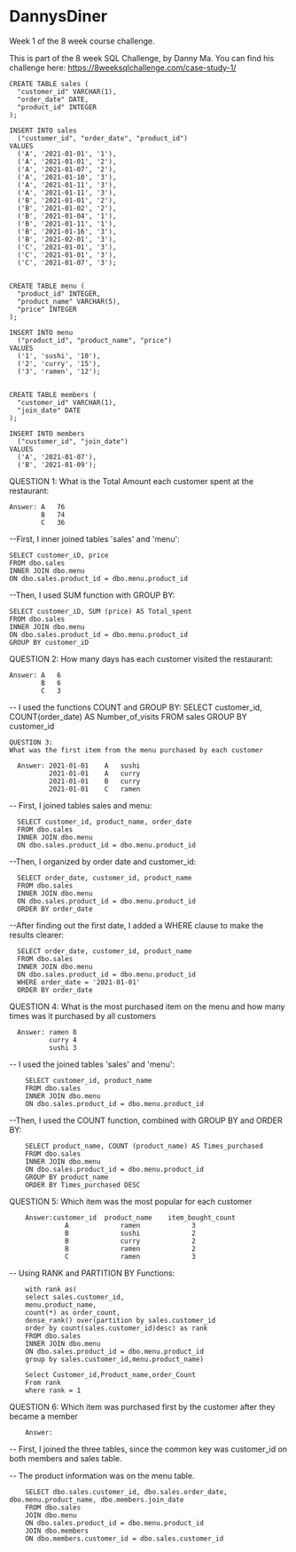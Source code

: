 # DannysDiner
Week 1 of the 8 week course challenge.

This is part of the 8 week SQL Challenge, by Danny Ma. You can find his challenge here: https://8weeksqlchallenge.com/case-study-1/

    CREATE TABLE sales (
      "customer_id" VARCHAR(1),
      "order_date" DATE,
      "product_id" INTEGER
    );

    INSERT INTO sales
      ("customer_id", "order_date", "product_id")
    VALUES
      ('A', '2021-01-01', '1'),
      ('A', '2021-01-01', '2'),
      ('A', '2021-01-07', '2'),
      ('A', '2021-01-10', '3'),
      ('A', '2021-01-11', '3'),
      ('A', '2021-01-11', '3'),
      ('B', '2021-01-01', '2'),
      ('B', '2021-01-02', '2'),
      ('B', '2021-01-04', '1'),
      ('B', '2021-01-11', '1'),
      ('B', '2021-01-16', '3'),
      ('B', '2021-02-01', '3'),
      ('C', '2021-01-01', '3'),
      ('C', '2021-01-01', '3'),
      ('C', '2021-01-07', '3');
 

    CREATE TABLE menu (
      "product_id" INTEGER,
      "product_name" VARCHAR(5),
      "price" INTEGER
    );

    INSERT INTO menu
      ("product_id", "product_name", "price")
    VALUES
      ('1', 'sushi', '10'),
      ('2', 'curry', '15'),
      ('3', 'ramen', '12');
  

    CREATE TABLE members (
      "customer_id" VARCHAR(1),
      "join_date" DATE
    );

    INSERT INTO members
      ("customer_id", "join_date")
    VALUES
      ('A', '2021-01-07'),
      ('B', '2021-01-09');
  
  
  QUESTION 1:
  What is the Total Amount each customer spent at the restaurant:
    
    Answer: A	76
            B	74
            C	36

--First, I inner joined tables 'sales' and 'menu':
    
    SELECT customer_iD, price
    FROM dbo.sales
    INNER JOIN dbo.menu 
    ON dbo.sales.product_id = dbo.menu.product_id

--Then, I used SUM function with GROUP BY:
    
    SELECT customer_iD, SUM (price) AS Total_spent 
    FROM dbo.sales
    INNER JOIN dbo.menu 
    ON dbo.sales.product_id = dbo.menu.product_id 
    GROUP BY customer_iD
    
  
  
  QUESTION 2:
  How many days has each customer visited the restaurant:
    
    Answer: A	6
            B	6
            C	3


-- I used the functions COUNT and GROUP BY:
    SELECT customer_id, COUNT(order_date) AS Number_of_visits
      FROM sales
      GROUP BY customer_id

  
  
    QUESTION 3:
    What was the first item from the menu purchased by each customer
      
      Answer: 2021-01-01	A	sushi
              2021-01-01	A	curry
              2021-01-01	B	curry
              2021-01-01	C	ramen


  -- First, I joined tables sales and menu:

      SELECT customer_id, product_name, order_date
      FROM dbo.sales
      INNER JOIN dbo.menu
      ON dbo.sales.product_id = dbo.menu.product_id

  --Then, I organized by order date and customer_id:

      SELECT order_date, customer_id, product_name 
      FROM dbo.sales
      INNER JOIN dbo.menu
      ON dbo.sales.product_id = dbo.menu.product_id
      ORDER BY order_date 

  --After finding out the first date, I added a WHERE clause to make the results clearer:

      SELECT order_date, customer_id, product_name 
      FROM dbo.sales
      INNER JOIN dbo.menu
      ON dbo.sales.product_id = dbo.menu.product_id
      WHERE order_date = '2021-01-01'
      ORDER BY order_date
  
  
  
  QUESTION 4:
  What is the most purchased item on the menu and how many times was it purchased by all customers
      
      Answer: ramen	8
              curry	4
              sushi	3
              
  
 -- I used the joined tables 'sales' and 'menu':
 
        SELECT customer_id, product_name
        FROM dbo.sales
        INNER JOIN dbo.menu
        ON dbo.sales.product_id = dbo.menu.product_id
  
  
--Then, I used the COUNT function, combined with GROUP BY and ORDER BY:

        SELECT product_name, COUNT (product_name) AS Times_purchased
        FROM dbo.sales
        INNER JOIN dbo.menu
        ON dbo.sales.product_id = dbo.menu.product_id
        GROUP BY product_name
        ORDER BY Times_purchased DESC
  
  
  
  
  QUESTION 5:
  Which item was the most popular for each customer
  
        Answer:customer_id	product_name	item_bought_count
                  A	            ramen	          3
                  B	            sushi	          2
                  B	            curry	          2
                  B	            ramen	          2
                  C	            ramen	          3
  
  
  -- Using RANK and PARTITION BY Functions:
  
        with rank as(
        select sales.customer_id,
        menu.product_name,
        count(*) as order_count,
        dense_rank() over(partition by sales.customer_id
        order by count(sales.customer_id)desc) as rank
        FROM dbo.sales
        INNER JOIN dbo.menu
        ON dbo.sales.product_id = dbo.menu.product_id
        group by sales.customer_id,menu.product_name)
   
        Select Customer_id,Product_name,order_Count
        From rank
        where rank = 1
  
  
  QUESTION 6:
  Which item was purchased first by the customer after they became a member
  
        Answer:
  
  
  
  -- First, I joined the three tables, since the common key was customer_id on both members and sales table. 
  
  -- The product information was on the menu table.


        SELECT dbo.sales.customer_id, dbo.sales.order_date, dbo.menu.product_name, dbo.members.join_date
        FROM dbo.sales
        JOIN dbo.menu
        ON dbo.sales.product_id = dbo.menu.product_id
	    JOIN dbo.members
	    ON dbo.members.customer_id = dbo.sales.customer_id
  
  
  
  

  
